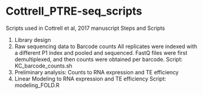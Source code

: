# Cottrell_PTRE-seq_scripts
Scripts used in Cottrell et al, 2017 manuscript
Steps and Scripts
1. Library design
2. Raw sequencing data to Barcode counts
All replicates were indexed with a different P1 index and pooled and sequenced. FastQ files were first demultiplexed, and then counts were obtained per barcode. Script: KC_barcode_counts.sh
3. Preliminary analysis: Counts to RNA expression and TE efficiency
4. Linear Modeling to RNA expression and TE efficiency Script: modeling_FOLD.R

